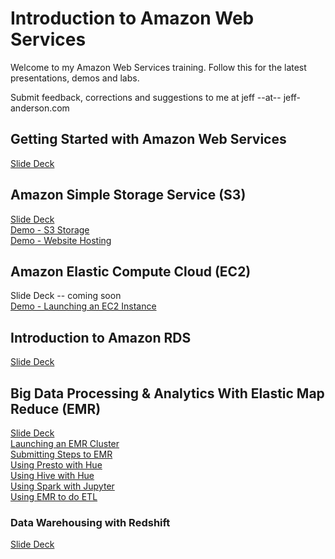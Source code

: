 # Introduction to Amazon Web Services

Welcome to my Amazon Web Services training. Follow this for the latest 
presentations, demos and labs.

Submit feedback, corrections and suggestions to me at jeff --at-- jeff-anderson.com
 
## Getting Started with Amazon Web Services

[Slide Deck](https://s3.us-east-2.amazonaws.com/public.jeff-anderson.com/IntroToAWS-GettingStarted.pdf)

## Amazon Simple Storage Service (S3)

[Slide Deck](https://docs.google.com/presentation/d/1J6t59HH19LsCtU0WW2U5PJ7YDYP_dlMFv1_YCfOgZnY/edit?usp=sharing) \
[Demo - S3 Storage](Demo-OnlineStorage.docx) \
[Demo - Website Hosting](Demo-S3-WebsiteHosting.docx)

## Amazon Elastic Compute Cloud (EC2)

Slide Deck -- coming soon \
[Demo - Launching an EC2 Instance](Demo-LaunchEC2-Instance.docx)


## Introduction to Amazon RDS

[Slide Deck](https://1drv.ms/b/s!AsY74JxXap271S3A18St76SfyuXe)

## Big Data Processing & Analytics With Elastic Map Reduce (EMR)

[Slide Deck](https://docs.google.com/presentation/d/19OfZ2viuIlkeBpreP9IJr2nnjPC0dxxEiT8_cTYP9D0/edit?usp=sharing) \
[Launching an EMR Cluster](./Demo-EMR-Launch.md) \
[Submitting Steps to EMR](Demo-EMR-Steps.md) \
[Using Presto with Hue](./Demo-EMR-Presto.md) \
[Using Hive with Hue](./Demo-Hive-HUE.md) \
[Using Spark with Jupyter](./Demo-Spark-Jupyter.md) \
[Using EMR to do ETL](Demo-EMR-as-ETL.md) 

### Data Warehousing with Redshift

[Slide Deck](https://docs.google.com/presentation/d/1sx1mdkdU_v7q_X8uBEYMc7i79A9ZcGgUbdlVrKi8qyQ/edit?usp=sharing)
